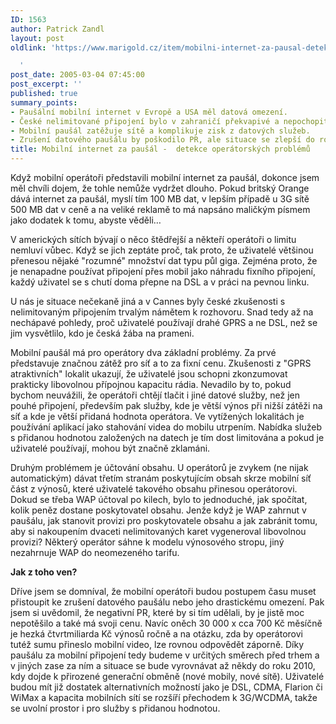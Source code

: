 ```yaml
---
ID: 1563
author: Patrick Zandl
layout: post
oldlink: 'https://www.marigold.cz/item/mobilni-internet-za-pausal-detekce-operatorskych-problemu

  '
post_date: 2005-03-04 07:45:00
post_excerpt: ''
published: true
summary_points:
- Paušální mobilní internet v Evropě a USA měl datová omezení.
- České nelimitované připojení bylo v zahraničí překvapivé a nepochopitelné.
- Mobilní paušál zatěžuje sítě a komplikuje zisk z datových služeb.
- Zrušení datového paušálu by poškodilo PR, ale situace se zlepší do roku 2010.
title: Mobilní internet za paušál -  detekce operátorských problémů
---
```


<p>Když mobilní operátoři představili mobilní internet za paušál, dokonce jsem měl chvíli dojem, že tohle nemůže vydržet dlouho. Pokud britský Orange dává internet za paušál, myslí tím 100 MB dat, v lepším případě u 3G sítě 500 MB dat v ceně a na veliké reklamě to má napsáno maličkým písmem jako dodatek k tomu, abyste věděli… </p>

<p> V amerických sítích bývají o něco štědřejší a někteří operátoři o limitu nemluví vůbec. Když se jich zeptáte proč, tak proto, že uživatelé většinou přenesou nějaké "rozumné" množství dat typu půl giga. Zejména proto, že je nenapadne používat připojení přes mobil jako náhradu fixního připojení, každý uživatel se s chutí doma přepne na DSL a v práci na pevnou linku. </p>

<p>U nás je situace nečekaně jiná a v Cannes byly české zkušenosti s nelimitovaným připojením trvalým námětem k rozhovoru. Snad tedy až na nechápavé pohledy, proč uživatelé používají drahé GPRS a ne DSL, než se jim vysvětlilo, kdo je česká žába na prameni. </p>

<p>Mobilní paušál má pro operátory dva základní problémy. Za prvé představuje značnou zátěž pro síť a to za fixní cenu. Zkušenosti z "GPRS atraktivních" lokalit ukazují, že uživatelé jsou schopni zkonzumovat prakticky libovolnou přípojnou kapacitu rádia. Nevadilo by to, pokud bychom neuvážili, že operátoři chtějí tlačit i jiné datové služby, než jen pouhé připojení, především pak služby, kde je větší výnos při nižší zátěži na síť a kde je větší přidaná hodnota operátora. Ve vytížených lokalitách je používání aplikací jako stahování videa do mobilu utrpením. Nabídka služeb s přidanou hodnotou založených na datech je tím dost limitována a pokud je uživatelé používají, mohou být značně zklamáni. </p>

<p>Druhým problémem je účtování obsahu. U operátorů je zvykem (ne nijak automatickým) dávat třetím stranám poskytujícím obsah skrze mobilní síť část z výnosů, které uživatelé takového obsahu přinesou operátorovi. Dokud se třeba WAP účtoval po kilech, bylo to jednoduché, jak spočítat, kolik peněz dostane poskytovatel obsahu. Jenže když je WAP zahrnut v paušálu, jak stanovit provizi pro poskytovatele obsahu a jak zabránit tomu, aby si nakoupením dvaceti nelimitovaných karet vygeneroval libovolnou provizi? Některý operátor  sáhne k modelu výnosového stropu, jiný nezahrnuje WAP do neomezeného tarifu. </p>

<p><strong>Jak z toho ven?</strong> </p>

<p>Dříve jsem se domníval, že mobilní operátoři budou postupem času muset přistoupit ke zrušení datového paušálu nebo jeho drastickému omezení. Pak jsem si uvědomil, že negativní PR, které by si tím udělali, by je jistě moc nepotěšilo a také má svoji cenu. Navíc oněch 30 000  x cca 700 Kč měsíčně je hezká čtvrtmiliarda Kč výnosů ročně a na otázku, zda by operátorovi tutéž sumu přineslo mobilní video, lze rovnou odpovědět záporně. Díky paušálu za mobilní připojení tedy budeme v určitých směrech před trhem a v jiných zase za ním a situace se bude vyrovnávat až někdy do roku 2010, kdy dojde k přirozené generační obměně (nové mobily, nové sítě). Uživatelé budou mít již dostatek alternativních možností jako je DSL, CDMA, Flarion či WiMax a kapacita mobilních sítí se rozšíří přechodem k 3G/WCDMA, takže se uvolní prostor i pro služby s přidanou hodnotou.
</p>